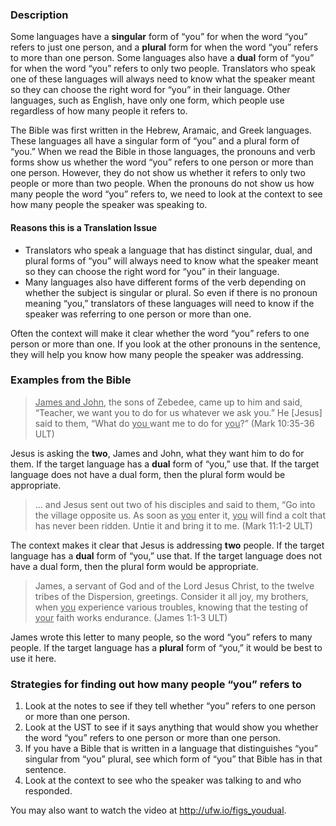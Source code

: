 

### Description

Some languages have a **singular** form of “you” for when the word “you” refers to just one person, and a **plural** form for when the word “you” refers to more than one person. Some languages also have a **dual** form of “you” for when the word “you” refers to only two people. Translators who speak one of these languages will always need to know what the speaker meant so they can choose the right word for “you” in their language. Other languages, such as English, have only one form, which people use regardless of how many people it refers to.

The Bible was first written in the Hebrew, Aramaic, and Greek languages. These languages all have a singular form of “you” and a plural form of “you.” When we read the Bible in those languages, the pronouns and verb forms show us whether the word “you” refers to one person or more than one person. However, they do not show us whether it refers to only two people or more than two people. When the pronouns do not show us how many people the word “you” refers to, we need to look at the context to see how many people the speaker was speaking to.

#### Reasons this is a Translation Issue

* Translators who speak a language that has distinct singular, dual, and plural forms of “you” will always need to know what the speaker meant so they can choose the right word for “you” in their language.
* Many languages also have different forms of the verb depending on whether the subject is singular or plural. So even if there is no pronoun meaning “you,” translators of these languages will need to know if the speaker was referring to one person or more than one.

Often the context will make it clear whether the word “you” refers to one person or more than one. If you look at the other pronouns in the sentence, they will help you know how many people the speaker was addressing.

### Examples from the Bible

><u>James and John</u>, the sons of Zebedee, came up to him and said, “Teacher, we want you to do for us whatever we ask you.” He [Jesus] said to them, “What do <u>you </u> want me to do for <u>you</u>?” (Mark 10:35-36 ULT)

Jesus is asking the **two**, James and John, what they want him to do for them. If the target language has a **dual** form of “you,” use that. If the target language does not have a dual form, then the plural form would be appropriate.

>… and Jesus sent out two of his disciples and said to them, “Go into the village opposite us. As soon as  <u>you</u> enter it,  <u>you</u> will find a colt that has never been ridden. Untie it and bring it to me.  (Mark 11:1-2 ULT)

The context makes it clear that Jesus is addressing **two** people. If the target language has a **dual** form of “you,” use that. If the target language does not have a dual form, then the plural form would be appropriate.

>James, a servant of God and of the Lord Jesus Christ, to the twelve tribes of the Dispersion, greetings. Consider it all joy, my brothers, when <u>you</u> experience various troubles, knowing that the testing of <u>your</u> faith works endurance.  (James 1:1-3 ULT)

James wrote this letter to many people, so the word “you” refers to many people. If the target language has a **plural** form of “you,” it would be best to use it here.

### Strategies for finding out how many people “you” refers to

1. Look at the notes to see if they tell whether “you” refers to one person or more than one person.
1. Look at the UST to see if it says anything that would show you whether the word “you” refers to one person or more than one person.
1. If you have a Bible that is written in a language that distinguishes “you” singular from “you” plural, see which form of “you” that Bible has in that sentence.
1. Look at the context to see who the speaker was talking to and who responded.

You may also want to watch the video at http://ufw.io/figs_youdual.